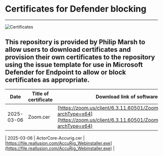 # Certificates for Defender blocking
---
![Certificates](https://img.shields.io/badge/Certificates-1-blue)
 


This repository is provided by Philip Marsh to allow users to download certificates and provision their own certificates to the repository using the issue template for use in Microsoft Defender for Endpoint to allow or block certificates as appropriate.
---

| Date       | Title of certificate | Download link of software |
|------------|----------------------|---------------------------|
| 2025-03-06 | Zoom.cer | [https://zoom.us/client/6.3.11.60501/ZoomInstallerFull.exe?archType=x64](https://zoom.us/client/6.3.11.60501/ZoomInstallerFull.exe?archType=x64) |

| 2025-03-06 | ActorCore-Accurig.cer | [https://file.reallusion.com/AccuRig_Webinstaller.exe](https://file.reallusion.com/AccuRig_Webinstaller.exe) |
